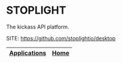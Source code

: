 # STOPLIGHT
 
 The kickass API platform.
 
 SITE: https://github.com/stoplightio/desktop

 | [Applications](https://portable-linux-apps.github.io/apps.html) | [Home](https://portable-linux-apps.github.io)
 | --- | --- |
